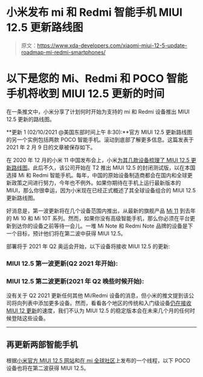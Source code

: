 # 小米发布 mi 和 Redmi 智能手机 MIUI 12.5 更新路线图

> 原文：<https://www.xda-developers.com/xiaomi-miui-12-5-update-roadmap-mi-redmi-smartphones/>

# 以下是您的 Mi、Redmi 和 POCO 智能手机将收到 MIUI 12.5 更新的时间

在一条推文中，小米分享了计划何时开始为支持的 mi 和 Redmi 设备推出 MIUI 12.5 更新的路线图。

**更新 1 (02/10/2021 @美国东部时间上午 8:30):**官方 MIUI 12.5 更新路线图的另一个实例包括两款 POCO 智能手机。滚动到底部了解更多信息。这篇发表于 2021 年 2 月 9 日的文章被保存如下。

在 2020 年 12 月的小米 11 中国发布会上，小米[为其几款设备梳理了 MIUI 12.5 更新路线图](https://www.xda-developers.com/xiaomi-announces-miui-12-5-mi-redmi-smartphones/)。此后不久，该公司开始在 T2 推出 MIUI 12.5 的封闭测试版，以在本国选择 Mi 和 Redmi 智能手机。每年，中国的原始设备制造商都会在国内和全球更新政策之间进行努力，今年也不例外。如果你期待在手机上运行最新版本的 MIUI，那么你很幸运，因为小米现在已经正式概述了其全球设备组合的 MIUI 12.5 更新路线图。

好消息是，第一波更新将在几个设备范围内推出，从最新的旗舰产品 [Mi 11](https://www.xda-developers.com/xiaomi-mi-11-launched-europe/) 到去年的 Mi 10 和 Mi 10T 系列。然而，如果你没有高级智能手机，那么你必须在平台更新到达你的设备之前等待一会儿。一堆 Mi Note 和 Redmi Note 品牌的设备是下一个目标，预计他们将在第二波中获得 MIUI 12.5。

部署将于 2021 年 Q2 奥运会开始，以下设备将接收 MIUI 12.5 的更新:

### MIUI 12.5 第一波更新(Q2 2021 年开始):

### MIUI 12.5 第二波更新(2021 年 Q2 晚些时候开始):

没有关于 Q2 2021 更新任何其他 Mi/Redmi 设备的消息，但小米的推文提到该公司将向列表中添加更多设备。然而，看看各个地区的传统和入门级设备[仍在接收 MIUI 12 更新](https://www.xda-developers.com/download-miui-12-stable-update-rolling-out-several-xiaomi-redmi-mi-poco-devices/)的速度，我们不认为 MIUI 12.5 的稳定版本会在未来几个月的任何时候登陆这些设备。

* * *

## 再更新两部智能手机

根据[小米官方 MIUI 12.5 网站](https://en.miui.com/v12_5)和[在 mi 全球社区](https://c.mi.com/thread-3580448-1-0.html)上发布的一个线程，以下 POCO 设备也将在第二波获得 MIUI 12.5。